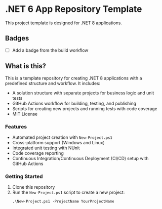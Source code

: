 # .NET 6 App Repository Template

This project template is designed for .NET 8 applications.

## Badges

- [ ] Add a badge from the build workflow

## What is this?

This is a template repository for creating .NET 8 applications with a predefined structure and workflow. It includes:

- A solution structure with separate projects for business logic and unit tests
- GitHub Actions workflow for building, testing, and publishing
- Scripts for creating new projects and running tests with code coverage
- MIT License

### Features

- Automated project creation with `New-Project.ps1`
- Cross-platform support (Windows and Linux)
- Integrated unit testing with NUnit
- Code coverage reporting
- Continuous Integration/Continuous Deployment (CI/CD) setup with GitHub Actions

### Getting Started

1. Clone this repository
2. Run the `New-Project.ps1` script to create a new project:
   ```
   .\New-Project.ps1 -ProjectName YourProjectName
   ```